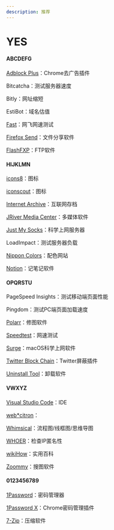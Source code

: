 ```yaml
---
description: 推荐
---
```


# YES

#### ABCDEFG

[Adblock Plus](https://chrome.google.com/webstore/detail/adblock-plus-free-ad-bloc/cfhdojbkjhnklbpkdaibdccddilifddb)：Chrome去广告插件

Bitcatcha：测试服务器速度

Bitly：网址缩短

EstiBot：域名估值

[Fast](https://fast.com/)：网飞网速测试

[Firefox Send](https://send.firefox.com/)：文件分享软件

[FlashFXP](https://www.flashfxp.com/)：FTP软件



#### HIJKLMN

[icons8](https://icons8.com/)：图标

[iconscout](https://iconscout.com/)：图标

[Internet Archive](https://archive.org/)：互联网存档

[JRiver Media Center](https://jriver.com/)：多媒体软件

[Just My Socks](https://justmysocks.net/)：科学上网服务器

LoadImpact：测试服务器负载

[Nippon Colors](https://nipponcolors.com/)：配色网站

[Notion](https://www.notion.so/)：记笔记软件



#### OPQRSTU

PageSpeed Insights：测试移动端页面性能

Pingdom：测试PC端页面加载速度

[Polarr](https://www.polarr.co/)：修图软件

[Speedtest](https://www.speedtest.net/)：网速测试

[Surge](https://nssurge.com/)：macOS科学上网软件

[Twitter Block Chain](https://chrome.google.com/webstore/detail/twitter-block-chain/dkkfampndkdnjffkleokegfnibnnjfah)：Twitter屏蔽插件

[Uninstall Tool](https://www.crystalidea.com/uninstall-tool)：卸载软件



#### VWXYZ

[Visual Studio Code](https://code.visualstudio.com/)：IDE

[web\*citron](https://www.webcitron.com/)：

[Whimsical](https://whimsical.com/)：流程图/线框图/思维导图

[WHOER](https://whoer.net/)：检查IP匿名性

[wikiHow](https://zh.wikihow.com/)：实用百科

[Zoommy](https://zoommyapp.com/)：搜图软件



#### 0123456789

[1Password](https://1password.com/)：密码管理器

[1Password X](https://chrome.google.com/webstore/detail/1password-x-%E2%80%93-password-ma/aeblfdkhhhdcdjpifhhbdiojplfjncoa)：Chrome密码管理插件

[7-Zip](https://www.7-zip.org/)：压缩软件





